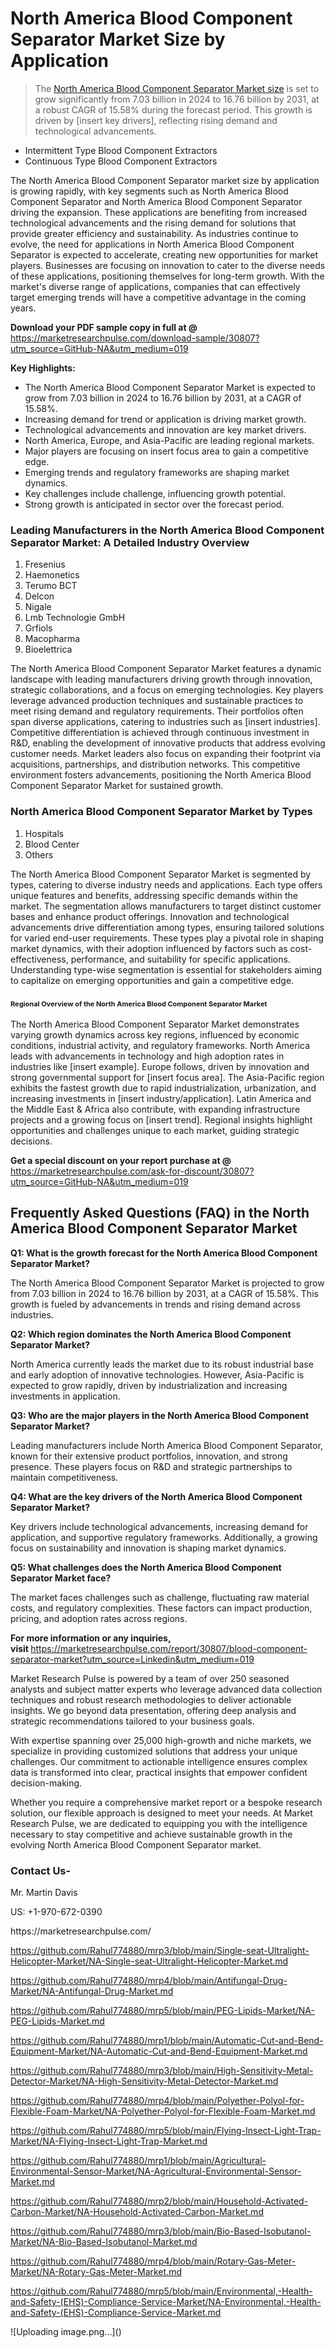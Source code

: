 <h1>North America Blood Component Separator Market&nbsp;Size by Application</h1><blockquote><p>The <a href="https://marketresearchpulse.com/download-sample/30807?utm_source=GitHub-NA&amp;utm_medium=019">North America Blood Component Separator Market size</a> is set to grow significantly from 7.03 billion in 2024 to 16.76 billion by 2031, at a robust CAGR of 15.58% during the forecast period. This growth is driven by [insert key drivers], reflecting rising demand and technological advancements.</p></blockquote><ul><li>Intermittent Type Blood Component Extractors <li> Continuous Type Blood Component Extractors</li></ul><p>The North America Blood Component Separator market size by application is growing rapidly, with key segments such as North America Blood Component Separator and North America Blood Component Separator driving the expansion. These applications are benefiting from increased technological advancements and the rising demand for solutions that provide greater efficiency and sustainability. As industries continue to evolve, the need for applications in North America Blood Component Separator is expected to accelerate, creating new opportunities for market players. Businesses are focusing on innovation to cater to the diverse needs of these applications, positioning themselves for long-term growth. With the market's diverse range of applications, companies that can effectively target emerging trends will have a competitive advantage in the coming years.</p><p><strong>Download your PDF sample copy in full at @ </strong><a href="https://marketresearchpulse.com/download-sample/30807?utm_source=GitHub-NA&amp;utm_medium=019">https://marketresearchpulse.com/download-sample/30807?utm_source=GitHub-NA&amp;utm_medium=019</a></p><p><strong>Key Highlights: </strong></p><ul><li>The North America Blood Component Separator Market is expected to grow from 7.03 billion in 2024 to 16.76 billion by 2031, at a CAGR of 15.58%.</li><li>Increasing demand for trend or application is driving market growth.</li><li>Technological advancements and innovation are key market drivers.</li><li>North America, Europe, and Asia-Pacific are leading regional markets.</li><li>Major players are focusing on insert focus area to gain a competitive edge.</li><li>Emerging trends and regulatory frameworks are shaping market dynamics.</li><li>Key challenges include challenge, influencing growth potential.</li><li>Strong growth is anticipated in sector over the forecast period.</li></ul><h3>Leading Manufacturers in the North America Blood Component Separator Market: A Detailed Industry Overview</h3><ol><li>Fresenius</li><li>Haemonetics</li><li>Terumo BCT</li><li>Delcon</li><li>Nigale</li><li>Lmb Technologie GmbH</li><li>Grfiols</li><li>Macopharma</li><li>Bioelettrica</li></ol><div class="flex max-w-full flex-col flex-grow"><div class="min-h-8 text-message flex w-full flex-col items-end gap-2 whitespace-normal break-words [.text-message+&amp;]:mt-5" dir="auto" data-message-author-role="assistant" data-message-id="fd8432e4-4910-450d-b182-61b7bfb0a01f" data-message-model-slug="gpt-4o"><div class="flex w-full flex-col gap-1 empty:hidden first:pt-[3px]"><div class="markdown prose w-full break-words dark:prose-invert light"><p>The North America Blood Component Separator Market features a dynamic landscape with leading manufacturers driving growth through innovation, strategic collaborations, and a focus on emerging technologies. Key players leverage advanced production techniques and sustainable practices to meet rising demand and regulatory requirements. Their portfolios often span diverse applications, catering to industries such as [insert industries]. Competitive differentiation is achieved through continuous investment in R&amp;D, enabling the development of innovative products that address evolving customer needs. Market leaders also focus on expanding their footprint via acquisitions, partnerships, and distribution networks. This competitive environment fosters advancements, positioning the North America Blood Component Separator Market for sustained growth.</p></div></div></div></div><h3>North America Blood Component Separator Market by Types</h3><ol><li>Hospitals <li> Blood Center <li> Others</li></ol><div class="flex max-w-full flex-col flex-grow"><div class="min-h-8 text-message flex w-full flex-col items-end gap-2 whitespace-normal break-words [.text-message+&amp;]:mt-5" dir="auto" data-message-author-role="assistant" data-message-id="084470be-0bb7-4664-bddf-5156b4f41249" data-message-model-slug="gpt-4o-mini"><div class="flex w-full flex-col gap-1 empty:hidden first:pt-[3px]"><div class="markdown prose w-full break-words dark:prose-invert light"><p>The North America Blood Component Separator Market is segmented by types, catering to diverse industry needs and applications. Each type offers unique features and benefits, addressing specific demands within the market. The segmentation allows manufacturers to target distinct customer bases and enhance product offerings. Innovation and technological advancements drive differentiation among types, ensuring tailored solutions for varied end-user requirements. These types play a pivotal role in shaping market dynamics, with their adoption influenced by factors such as cost-effectiveness, performance, and suitability for specific applications. Understanding type-wise segmentation is essential for stakeholders aiming to capitalize on emerging opportunities and gain a competitive edge.</p></div></div></div></div><h3><span style="font-size: 11px;">Regional Overview of the North America Blood Component Separator Market</span></h3><div class="flex max-w-full flex-col flex-grow"><div class="min-h-8 text-message flex w-full flex-col items-end gap-2 whitespace-normal break-words [.text-message+&amp;]:mt-5" dir="auto" data-message-author-role="assistant" data-message-id="e9038762-ce64-4e30-91c9-9bd413514231" data-message-model-slug="gpt-4o-mini"><div class="flex w-full flex-col gap-1 empty:hidden first:pt-[3px]"><div class="markdown prose w-full break-words dark:prose-invert light"><p>The North America Blood Component Separator Market demonstrates varying growth dynamics across key regions, influenced by economic conditions, industrial activity, and regulatory frameworks. North America leads with advancements in technology and high adoption rates in industries like [insert example]. Europe follows, driven by innovation and strong governmental support for [insert focus area]. The Asia-Pacific region exhibits the fastest growth due to rapid industrialization, urbanization, and increasing investments in [insert industry/application]. Latin America and the Middle East &amp; Africa also contribute, with expanding infrastructure projects and a growing focus on [insert trend]. Regional insights highlight opportunities and challenges unique to each market, guiding strategic decisions.</p></div></div></div></div><p><strong>Get a special discount on your report purchase at @ </strong><a href="https://marketresearchpulse.com/ask-for-discount/30807?utm_source=GitHub-NA&amp;utm_medium=019">https://marketresearchpulse.com/ask-for-discount/30807?utm_source=GitHub-NA&amp;utm_medium=019</a></p><h2>Frequently Asked Questions (FAQ) in the North America Blood Component Separator Market</h2><p><strong>Q1: What is the growth forecast for the North America Blood Component Separator Market?</strong></p><p>The North America Blood Component Separator Market is projected to grow from 7.03 billion in 2024 to 16.76 billion by 2031, at a CAGR of 15.58%. This growth is fueled by advancements in trends and rising demand across industries.</p><p><strong>Q2: Which region dominates the North America Blood Component Separator Market?</strong></p><p>North America currently leads the market due to its robust industrial base and early adoption of innovative technologies. However, Asia-Pacific is expected to grow rapidly, driven by industrialization and increasing investments in application.</p><p><strong>Q3: Who are the major players in the North America Blood Component Separator Market?</strong></p><p>Leading manufacturers include North America Blood Component Separator, known for their extensive product portfolios, innovation, and strong presence. These players focus on R&amp;D and strategic partnerships to maintain competitiveness.</p><p><strong>Q4: What are the key drivers of the North America Blood Component Separator Market?</strong></p><p>Key drivers include technological advancements, increasing demand for application, and supportive regulatory frameworks. Additionally, a growing focus on sustainability and innovation is shaping market dynamics.</p><p><strong>Q5: What challenges does the North America Blood Component Separator Market face?</strong></p><p>The market faces challenges such as challenge, fluctuating raw material costs, and regulatory complexities. These factors can impact production, pricing, and adoption rates across regions.</p><p><strong>For more information or any inquiries, visit&nbsp;</strong><a href="https://marketresearchpulse.com/report/30807/blood-component-separator-market?utm_source=Linkedin&utm_medium=019">https://marketresearchpulse.com/report/30807/blood-component-separator-market?utm_source=Linkedin&utm_medium=019</a></p><p>Market Research Pulse is powered by a team of over 250 seasoned analysts and subject matter experts who leverage advanced data collection techniques and robust research methodologies to deliver actionable insights. We go beyond data presentation, offering deep analysis and strategic recommendations tailored to your business goals.</p><p>With expertise spanning over 25,000 high-growth and niche markets, we specialize in providing customized solutions that address your unique challenges. Our commitment to actionable intelligence ensures complex data is transformed into clear, practical insights that empower confident decision-making.</p><p>Whether you require a comprehensive market report or a bespoke research solution, our flexible approach is designed to meet your needs. At Market Research Pulse, we are dedicated to equipping you with the intelligence necessary to stay competitive and achieve sustainable growth in the evolving North America Blood Component Separator market.</p><h3><strong>Contact Us-</strong></h3><p>Mr. Martin Davis</p><p>US: +1-970-672-0390</p><p>https://marketresearchpulse.com/</p><p><a href="https://github.com/Rahul774880/mrp3/blob/main/Single-seat-Ultralight-Helicopter-Market/NA-Single-seat-Ultralight-Helicopter-Market.md">https://github.com/Rahul774880/mrp3/blob/main/Single-seat-Ultralight-Helicopter-Market/NA-Single-seat-Ultralight-Helicopter-Market.md</a></p><p><a href="https://github.com/Rahul774880/mrp4/blob/main/Antifungal-Drug-Market/NA-Antifungal-Drug-Market.md">https://github.com/Rahul774880/mrp4/blob/main/Antifungal-Drug-Market/NA-Antifungal-Drug-Market.md</a></p><p><a href="https://github.com/Rahul774880/mrp5/blob/main/PEG-Lipids-Market/NA-PEG-Lipids-Market.md">https://github.com/Rahul774880/mrp5/blob/main/PEG-Lipids-Market/NA-PEG-Lipids-Market.md</a></p><p><a href="https://github.com/Rahul774880/mrp1/blob/main/Automatic-Cut-and-Bend-Equipment-Market/NA-Automatic-Cut-and-Bend-Equipment-Market.md">https://github.com/Rahul774880/mrp1/blob/main/Automatic-Cut-and-Bend-Equipment-Market/NA-Automatic-Cut-and-Bend-Equipment-Market.md</a></p><p><a href="https://github.com/Rahul774880/mrp3/blob/main/High-Sensitivity-Metal-Detector-Market/NA-High-Sensitivity-Metal-Detector-Market.md">https://github.com/Rahul774880/mrp3/blob/main/High-Sensitivity-Metal-Detector-Market/NA-High-Sensitivity-Metal-Detector-Market.md</a></p><p><a href="https://github.com/Rahul774880/mrp4/blob/main/Polyether-Polyol-for-Flexible-Foam-Market/NA-Polyether-Polyol-for-Flexible-Foam-Market.md">https://github.com/Rahul774880/mrp4/blob/main/Polyether-Polyol-for-Flexible-Foam-Market/NA-Polyether-Polyol-for-Flexible-Foam-Market.md</a></p><p><a href="https://github.com/Rahul774880/mrp5/blob/main/Flying-Insect-Light-Trap-Market/NA-Flying-Insect-Light-Trap-Market.md">https://github.com/Rahul774880/mrp5/blob/main/Flying-Insect-Light-Trap-Market/NA-Flying-Insect-Light-Trap-Market.md</a></p><p><a href="https://github.com/Rahul774880/mrp1/blob/main/Agricultural-Environmental-Sensor-Market/NA-Agricultural-Environmental-Sensor-Market.md">https://github.com/Rahul774880/mrp1/blob/main/Agricultural-Environmental-Sensor-Market/NA-Agricultural-Environmental-Sensor-Market.md</a></p><p><a href="https://github.com/Rahul774880/mrp2/blob/main/Household-Activated-Carbon-Market/NA-Household-Activated-Carbon-Market.md">https://github.com/Rahul774880/mrp2/blob/main/Household-Activated-Carbon-Market/NA-Household-Activated-Carbon-Market.md</a></p><p><a href="https://github.com/Rahul774880/mrp3/blob/main/Bio-Based-Isobutanol-Market/NA-Bio-Based-Isobutanol-Market.md">https://github.com/Rahul774880/mrp3/blob/main/Bio-Based-Isobutanol-Market/NA-Bio-Based-Isobutanol-Market.md</a></p><p><a href="https://github.com/Rahul774880/mrp4/blob/main/Rotary-Gas-Meter-Market/NA-Rotary-Gas-Meter-Market.md">https://github.com/Rahul774880/mrp4/blob/main/Rotary-Gas-Meter-Market/NA-Rotary-Gas-Meter-Market.md</a></p><p><a href="https://github.com/Rahul774880/mrp5/blob/main/Environmental,-Health-and-Safety-(EHS)-Compliance-Service-Market/NA-Environmental,-Health-and-Safety-(EHS)-Compliance-Service-Market.md">https://github.com/Rahul774880/mrp5/blob/main/Environmental,-Health-and-Safety-(EHS)-Compliance-Service-Market/NA-Environmental,-Health-and-Safety-(EHS)-Compliance-Service-Market.md</a></p>
![Uploading image.png…]()
